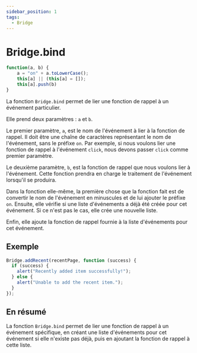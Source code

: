 ```yaml
---
sidebar_position: 1
tags:
  - Bridge
---
```


# Bridge.bind

```js
function(a, b) {
	a = "on" + a.toLowerCase();
	this[a] || (this[a] = []);
	this[a].push(b)
}
```

La fonction `Bridge.bind` permet de lier une fonction de rappel à un événement particulier.

Elle prend deux paramètres : `a` et `b`.

Le premier paramètre, `a`, est le nom de l'événement à lier à la fonction de rappel. Il doit être une chaîne de caractères représentant le nom de l'événement, sans le préfixe `on`. Par exemple, si nous voulons lier une fonction de rappel à l'événement `click`, nous devons passer `click` comme premier paramètre.

Le deuxième paramètre, `b`, est la fonction de rappel que nous voulons lier à l'événement. Cette fonction prendra en charge le traitement de l'événement lorsqu'il se produira.

Dans la fonction elle-même, la première chose que la fonction fait est de convertir le nom de l'événement en minuscules et de lui ajouter le préfixe `on`. Ensuite, elle vérifie si une liste d'événements a déjà été créée pour cet événement. Si ce n'est pas le cas, elle crée une nouvelle liste.

Enfin, elle ajoute la fonction de rappel fournie à la liste d'événements pour cet événement.

## Exemple

```js
Bridge.addRecent(recentPage, function (success) {
  if (success) {
    alert("Recently added item successfully!");
  } else {
    alert("Unable to add the recent item.");
  }
});
```

## En résumé

La fonction `Bridge.bind` permet de lier une fonction de rappel à un événement spécifique, en créant une liste d'événements pour cet événement si elle n'existe pas déjà, puis en ajoutant la fonction de rappel à cette liste.
